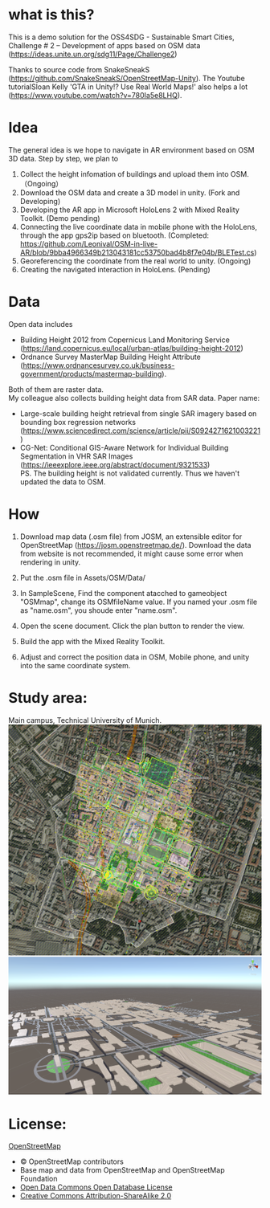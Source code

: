 # what is this?
This is a demo solution for the OSS4SDG - Sustainable Smart Cities, Challenge # 2 – Development of apps based on OSM data (https://ideas.unite.un.org/sdg11/Page/Challenge2)

Thanks to source code from SnakeSneakS (https://github.com/SnakeSneakS/OpenStreetMap-Unity). The Youtube tutorialSloan Kelly 'GTA in Unity!? Use Real World Maps!' also helps a lot (https://www.youtube.com/watch?v=780Ia5e8LHQ).

# Idea
The general idea is we hope to navigate in AR environment based on OSM 3D data. Step by step, we plan to
1. Collect the height infomation of buildings and upload them into OSM. （Ongoing）
2. Download the OSM data and create a 3D model in unity. (Fork and Developing)
3. Developing the AR app in Microsoft HoloLens 2 with Mixed Reality Toolkit. (Demo pending)
4. Connecting the live coordinate data in mobile phone with the HoloLens, through the app gps2ip based on bluetooth. (Completed: https://github.com/Leonival/OSM-in-live-AR/blob/9bba4966349b213043181cc53750bad4b8f7e04b/BLETest.cs)
5. Georeferencing the coordinate from the real world to unity. (Ongoing)
6. Creating the navigated interaction in HoloLens. (Pending)

# Data
Open data includes
  - Building Height 2012 from Copernicus Land Monitoring Service (https://land.copernicus.eu/local/urban-atlas/building-height-2012)
  - Ordnance Survey MasterMap Building Height Attribute (https://www.ordnancesurvey.co.uk/business-government/products/mastermap-building).  

Both of them are raster data.  
My colleague also collects building height data from SAR data. Paper name:  
  - Large-scale building height retrieval from single SAR imagery based on bounding box regression networks (https://www.sciencedirect.com/science/article/pii/S0924271621003221)  
  - CG-Net: Conditional GIS-Aware Network for Individual Building Segmentation in VHR SAR Images (https://ieeexplore.ieee.org/abstract/document/9321533)  
PS. The building height is not validated currently. Thus we haven't updated the data to OSM.

# How
1. Download map data (.osm file) from JOSM, an extensible editor for OpenStreetMap (https://josm.openstreetmap.de/). Download the data from website is not recommended, it might cause some error when rendering in unity.

2. Put the .osm file in Assets/OSM/Data/

3. In SampleScene, Find the component <MapController> atacched to gameobject "OSMmap", change its OSMfileName value. If you named your .osm file as "name.osm", you shoude enter "name.osm". 

4. Open the scene document. Click the plan button to render the view.

5. Build the app with the Mixed Reality Toolkit.

6. Adjust and correct the position data in OSM, Mobile phone, and unity into the same coordinate system.


# Study area:
Main campus, Technical University of Munich.
![OSM](https://github.com/Leonival/Mapping-OSM-in-live-AR-environment/blob/286710b06e4cb9e8bf2aeba18fc55650860181a9/Assets/OSM%20of%20TUM.png)
![unity](https://github.com/Leonival/Mapping-OSM-in-live-AR-environment/blob/0ffd786200677f49d7f451300256f6fda7cf7895/OSM%20in%20Munich.png)

# License: 
[OpenStreetMap](https://www.openstreetmap.org/copyright/)
- © OpenStreetMap contributors
- Base map and data from OpenStreetMap and OpenStreetMap Foundation
- [Open Data Commons Open Database License](https://opendatacommons.org/licenses/odbl/)
- [Creative Commons Attribution-ShareAlike 2.0](https://creativecommons.org/licenses/by-sa/2.0/)
